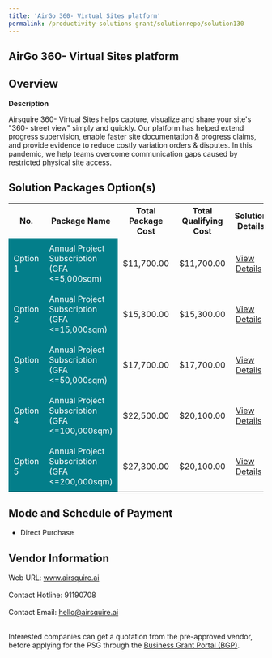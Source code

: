 ```yaml
---
title: 'AirGo 360- Virtual Sites platform'
permalink: /productivity-solutions-grant/solutionrepo/solution130
---
```


## AirGo 360- Virtual Sites platform

## Overview

**Description**

Airsquire 360- Virtual Sites helps capture, visualize and share your site's "360- street view" simply and quickly. Our platform has helped extend progress supervision, enable faster site documentation & progress claims, and provide evidence to reduce costly variation orders & disputes. In this pandemic, we help teams overcome communication gaps caused by restricted physical site access.

## Solution Packages Option(s)

<table>
<tr>
<th><b>No.</b></th>
<th><b>Package Name</b></th>
<th><b>Total Package Cost</b></th>
<th><b>Total Qualifying Cost</b></th>
<th><b>Solution Details</b></th>
</tr>
<tr>
<td style='padding: 10px; background-color: #037E8A; color: #FFFFFF;'>Option 1</td>
<td style='padding: 10px; background-color: #037E8A; color: #FFFFFF;'>Annual Project Subscription (GFA <=5,000sqm)</td>
<td style='padding: 10px;'>$11,700.00</td>
<td style='padding: 10px;'>$11,700.00</td>
<td style='padding: 10px;'><a href='/images/psg/Airsquire_20210213_Desensitised_Annex_3_Part_1.pdf' target='_blank'>View Details</a></td>
</tr>
<tr>
<td style='padding: 10px; background-color: #037E8A; color: #FFFFFF;'>Option 2</td>
<td style='padding: 10px; background-color: #037E8A; color: #FFFFFF;'>Annual Project Subscription (GFA <=15,000sqm)</td>
<td style='padding: 10px;'>$15,300.00</td>
<td style='padding: 10px;'>$15,300.00</td>
<td style='padding: 10px;'><a href='/images/psg/Airsquire_20210213_Desensitised_Annex_3_Part_2.pdf' target='_blank'>View Details</a></td>
</tr>
<tr>
<td style='padding: 10px; background-color: #037E8A; color: #FFFFFF;'>Option 3</td>
<td style='padding: 10px; background-color: #037E8A; color: #FFFFFF;'>Annual Project Subscription (GFA <=50,000sqm)</td>
<td style='padding: 10px;'>$17,700.00</td>
<td style='padding: 10px;'>$17,700.00</td>
<td style='padding: 10px;'><a href='/images/psg/Airsquire_20210213_Desensitised_Annex_3_Part_3.pdf' target='_blank'>View Details</a></td>
</tr>
<tr>
<td style='padding: 10px; background-color: #037E8A; color: #FFFFFF;'>Option 4</td>
<td style='padding: 10px; background-color: #037E8A; color: #FFFFFF;'>Annual Project Subscription (GFA <=100,000sqm)</td>
<td style='padding: 10px;'>$22,500.00</td>
<td style='padding: 10px;'>$20,100.00</td>
<td style='padding: 10px;'><a href='/images/psg/Airsquire_20210213_Desensitised_Annex_3_Part_4.pdf' target='_blank'>View Details</a></td>
</tr>
<tr>
<td style='padding: 10px; background-color: #037E8A; color: #FFFFFF;'>Option 5</td>
<td style='padding: 10px; background-color: #037E8A; color: #FFFFFF;'>Annual Project Subscription (GFA <=200,000sqm)</td>
<td style='padding: 10px;'>$27,300.00</td>
<td style='padding: 10px;'>$20,100.00</td>
<td style='padding: 10px;'><a href='/images/psg/Airsquire_20210213_Desensitised_Annex_3_Part_5.pdf' target='_blank'>View Details</a></td>
</tr>
</table>

## Mode and Schedule of Payment

 - Direct Purchase

## Vendor Information

 Web URL: www.airsquire.ai <br><br>Contact Hotline: 91190708 <br><br>Contact Email: hello@airsquire.ai <br><br>

Interested companies can get a quotation from the pre-approved vendor, before applying for the PSG through the <a href='https://www.businessgrants.gov.sg/' target='_blank' rel='noopener'>Business Grant Portal (BGP)</a>.

<script src="/jquery/resize-tables.js"></script>
